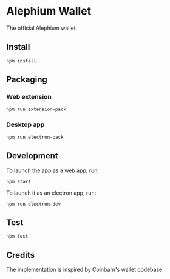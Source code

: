 # Alephium Wallet

The official Alephium wallet.

## Install

```shell
npm install
```

## Packaging

### Web extension

```shell
npm run extension-pack
```

### Desktop app

```shell
npm run electron-pack
```

## Development

To launch the app as a web app, run:

```shell
npm start
```

To launch it as an electron app, run:

```shell
npm run electron-dev
```

## Test

```shell
npm test
```

## Credits

The implementation is inspired by Coinbarn's wallet codebase.
